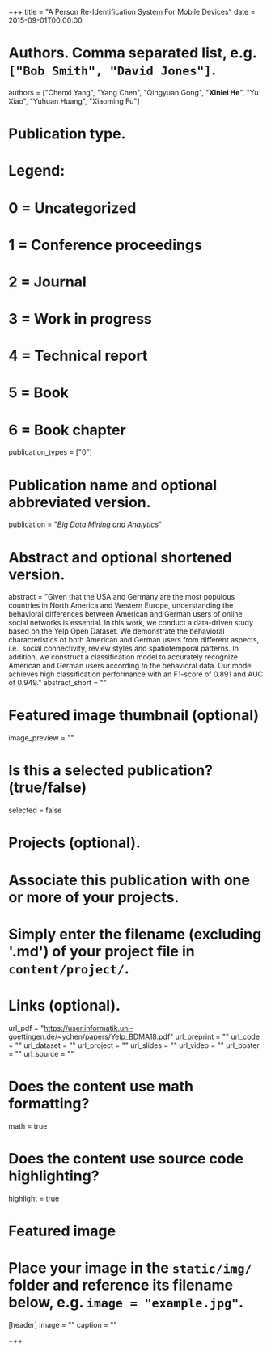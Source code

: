 +++
title = "A Person Re-Identification System For Mobile Devices"
date = 2015-09-01T00:00:00

# Authors. Comma separated list, e.g. `["Bob Smith", "David Jones"]`.
authors = ["Chenxi Yang", "Yang Chen", "Qingyuan Gong", "**Xinlei He**", "Yu Xiao", "Yuhuan Huang", "Xiaoming Fu"]

# Publication type.
# Legend:
# 0 = Uncategorized
# 1 = Conference proceedings
# 2 = Journal
# 3 = Work in progress
# 4 = Technical report
# 5 = Book
# 6 = Book chapter
publication_types = ["0"]

# Publication name and optional abbreviated version.
publication = "*Big Data Mining and Analytics*"


# Abstract and optional shortened version.
abstract = "Given that the USA and Germany are the most populous countries in North America and Western Europe, understanding the behavioral differences between American and German users of online social networks is essential. In this work, we conduct a data-driven study based on the Yelp Open Dataset. We demonstrate the behavioral characteristics of both American and German users from different aspects, i.e., social connectivity, review styles and spatiotemporal patterns. In addition, we construct a classification model to accurately recognize American and German users according to the behavioral data. Our model achieves high classification performance with an F1-score of 0.891 and AUC of 0.949."
abstract_short = ""

# Featured image thumbnail (optional)
image_preview = ""

# Is this a selected publication? (true/false)
selected = false

# Projects (optional).
#   Associate this publication with one or more of your projects.
#   Simply enter the filename (excluding '.md') of your project file in `content/project/`.


# Links (optional).
url_pdf = "https://user.informatik.uni-goettingen.de/~ychen/papers/Yelp_BDMA18.pdf"
url_preprint = ""
url_code = ""
url_dataset = ""
url_project = ""
url_slides = ""
url_video = ""
url_poster = ""
url_source = ""

# Does the content use math formatting?
math = true

# Does the content use source code highlighting?
highlight = true

# Featured image
# Place your image in the `static/img/` folder and reference its filename below, e.g. `image = "example.jpg"`.
[header]
image = ""
caption = ""

+++


